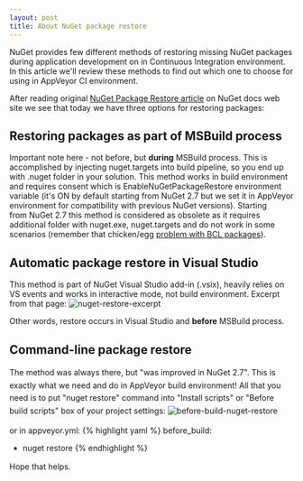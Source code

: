 ```yaml
---
layout: post
title: About NuGet package restore
---
```


NuGet provides few different methods of restoring missing NuGet packages during application development on in Continuous Integration environment. In this article we'll review these methods to find out which one to choose for using in AppVeyor CI environment.

After reading original <a href="http://docs.nuget.org/consume/package-restore">NuGet Package Restore article</a> on NuGet docs web site we see that today we have three options for restoring packages:
<h2>Restoring packages as part of MSBuild process</h2>
Important note here - not before, but <strong>during</strong> MSBuild process. This is accomplished by injecting nuget.targets into build pipeline, so you end up with .nuget folder in your solution. This method works in build environment and requires consent which is EnableNuGetPackageRestore environment variable (it's ON by default starting from NuGet 2.7 but we set it in AppVeyor environment for compatibility with previous NuGet versions). Starting from NuGet 2.7 this method is considered as obsolete as it requires additional folder with nuget.exe, nuget.targets and do not work in some scenarios (remember that chicken/egg <a href="https://blogs.msdn.microsoft.com/dotnet/2013/08/22/improved-package-restore/" target="_blank">problem with BCL packages</a>).
<h2>Automatic package restore in Visual Studio</h2>
This method is part of NuGet Visual Studio add-in (.vsix), heavily relies on VS events and works in interactive mode, not build environment. Excerpt from that page:

<img alt="nuget-restore-excerpt" src="/assets/images/posts/nuget-restore/nuget-restore-excerpt.png">

Other words, restore occurs in Visual Studio and <strong>before</strong> MSBuild process.
<h2>Command-line package restore</h2>
<span style="font-style:inherit;line-height:1.625;">The method was always there, but "was improved in NuGet 2.7". This is exactly what we need and do in AppVeyor build environment! All that you need is to put "nuget restore" command into "Install scripts" or "Before build scripts" box of your project settings:</span>

<img alt="before-build-nuget-restore" src="/assets/images/posts/nuget-restore/before-build-nuget-restore.png">

or in appveyor.yml:
{% highlight yaml %}
before_build:
  - nuget restore
{% endhighlight %}

<span style="font-style:inherit;line-height:1.625;">Hope that helps.</span>
